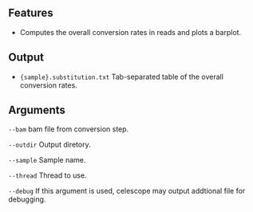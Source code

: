 ## Features
- Computes the overall conversion rates in reads and plots a barplot.

## Output
- `{sample}.substitution.txt` Tab-separated table of the overall conversion rates.
## Arguments
`--bam` bam file from conversion step.

`--outdir` Output diretory.

`--sample` Sample name.

`--thread` Thread to use.

`--debug` If this argument is used, celescope may output addtional file for debugging.


